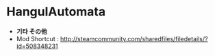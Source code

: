 ﻿HangulAutomata
============
 * **기타 その他**
  * Mod Shortcut : http://steamcommunity.com/sharedfiles/filedetails/?id=508348231